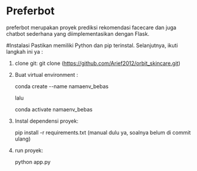 # Preferbot
preferbot merupakan proyek prediksi rekomendasi facecare dan juga chatbot sederhana yang diimplementasikan dengan Flask.

#Instalasi
Pastikan memiliki Python dan pip terinstal. Selanjutnya, ikuti langkah ini ya :

1. clone git:
   git clone (https://github.com/Arief2012/orbit_skincare.git)

2. Buat virtual environment :
   
   conda create --name namaenv_bebas

   lalu

   conda activate namaenv_bebas

4. Instal dependensi proyek:

   pip install -r requirements.txt
   (manual dulu ya, soalnya belum di commit ulang)

6. run proyek:
   
   python app.py
